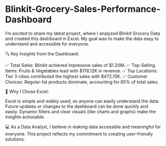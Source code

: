 # Blinkit-Grocery-Sales-Performance-Dashboard

I’m excited to share my latest project, where I analyzed Blinkit Grocery Data and created this dashboard in Excel. My goal was to make the data easy to understand and accessible for everyone.

🔍 Key Insights from the Dashboard:

✅ Total Sales: Blinkit achieved impressive sales of $1.20M.
✅ Top-Selling Items: Fruits & Vegetables lead with $178.12K in revenue.
✅ Top Locations: Tier 3 cities contributed the highest sales with $472.13K.
✅ Customer Choices: Regular-fat products dominate, accounting for 65% of total sales.

🎯 Why I Chose Excel:

Excel is simple and widely used, so anyone can easily understand the data.
Future updates or changes to the dashboard can be done quickly and easily.
Dynamic filters and clear visuals (like charts and graphs) make the insights actionable.

💻 As a Data Analyst, I believe in making data accessible and meaningful for everyone. This project reflects my commitment to creating user-friendly solutions.
